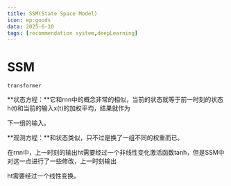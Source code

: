 ```yaml
---
title: SSM(State Space Model)
icon: ep:goods
data: 2025-6-10
tags: [recommendation system,deepLearning]
---
```


# SSM

`transformer`



**状态方程：**它和rnn中的概念非常的相似，当前的状态就等于前一时刻的状态h(t)和当前的输入x(t)的加权平均，结果就作为

下一组的输入。

**观测方程：**和状态类似，只不过是换了一组不同的权重而已。


在rnn中，上一时刻的输出ht需要经过一个非线性变化激活函数tanh，但是SSM中对这一点进行了一些修改，上一时刻输出

ht需要经过一个线性变换。

